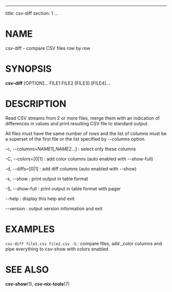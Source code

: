 <!--
SPDX-License-Identifier: BSD-3-Clause
Copyright 2020, Marcin Ślusarz <marcin.slusarz@gmail.com>
-->

---
title: csv-diff
section: 1
...

# NAME #

csv-diff - compare CSV files row by row

# SYNOPSIS #

**csv-diff** [OPTION]... FILE1 FILE2 [FILE3] [FILE4]...

# DESCRIPTION #

Read CSV streams from 2 or more files, merge them with an indication of
differences in values and print resulting CSV file to standard output.

All files must have the same number of rows and the list of columns must be
a superset of the first file or the list specified by \--columns option.

-c, \--columns=*NAME1*[,*NAME2*...]
:   select only these columns

-C, \--colors=[0|1]
:   add color columns (auto enabled with \--show-full)

-d, \--diffs=[0|1]
:   add diff columns (auto enabled with \--show)

-s, \--show
:   print output in table format

-S, \--show-full
:   print output in table format with pager

\--help
:   display this help and exit

\--version
:   output version information and exit

# EXAMPLES #

`csv-diff file1.csv file2.csv -S`
:   compare files, add _color columns and pipe everything to csv-show with colors enabled

# SEE ALSO #

**csv-show**(1), **csv-nix-tools**(7)
